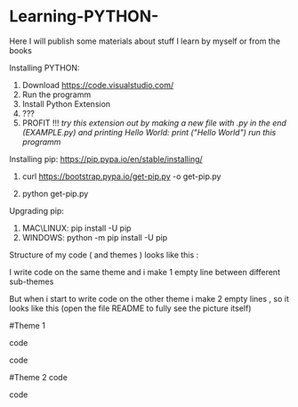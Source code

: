 # Learning-PYTHON-
Here I will publish some materials about stuff I learn by myself or from the books

Installing PYTHON:
1) Download https://code.visualstudio.com/ 
2) Run the programm 
3) Install Python Extension
4) ???
5) PROFIT !!!
*try this extension out by making a new file with .py in the end (EXAMPLE.py) and printing Hello World: print ("Hello World") run this programm*

Installing pip:
https://pip.pypa.io/en/stable/installing/
1) curl https://bootstrap.pypa.io/get-pip.py -o get-pip.py

2) python get-pip.py

Upgrading pip:
1) MAC\LINUX:   pip install -U pip
2) WINDOWS: python -m pip install -U pip

Structure of my code ( and themes ) looks like this :

I write code on the same theme and i make 1 empty line between different sub-themes

But when i start to write code on the other theme i make 2 empty lines , so it looks like this (open the file README to fully see the picture itself)

#Theme 1

code

code


#Theme 2
code

code
